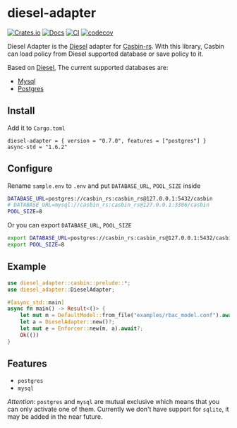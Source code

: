 # diesel-adapter

[![Crates.io](https://img.shields.io/crates/v/diesel-adapter.svg)](https://crates.io/crates/diesel-adapter)
[![Docs](https://docs.rs/diesel-adapter/badge.svg)](https://docs.rs/diesel-adapter)
[![CI](https://github.com/casbin-rs/diesel-adapter/workflows/CI/badge.svg)](https://github.com/casbin-rs/diesel-adapter/actions)
[![codecov](https://codecov.io/gh/casbin-rs/diesel-adapter/branch/master/graph/badge.svg)](https://codecov.io/gh/casbin-rs/diesel-adapter)

Diesel Adapter is the [Diesel](https://github.com/diesel-rs/diesel) adapter for [Casbin-rs](https://github.com/casbin/casbin-rs). With this library, Casbin can load policy from Diesel supported database or save policy to it.

Based on [Diesel](https://github.com/diesel-rs/diesel), The current supported databases are:

- [Mysql](https://www.mysql.com/)
- [Postgres](https://github.com/lib/pq)


## Install

Add it to `Cargo.toml`

```
diesel-adapter = { version = "0.7.0", features = ["postgres"] }
async-std = "1.6.2"
```

## Configure

Rename `sample.env` to `.env` and put `DATABASE_URL`, `POOL_SIZE` inside

```bash
DATABASE_URL=postgres://casbin_rs:casbin_rs@127.0.0.1:5432/casbin
# DATABASE_URL=mysql://casbin_rs:casbin_rs@127.0.0.1:3306/casbin
POOL_SIZE=8
```

Or you can export `DATABASE_URL`, `POOL_SIZE` 

```bash
export DATABASE_URL=postgres://casbin_rs:casbin_rs@127.0.0.1:5432/casbin
export POOL_SIZE=8
```


## Example

```rust
use diesel_adapter::casbin::prelude::*;
use diesel_adapter::DieselAdapter;

#[async_std::main]
async fn main() -> Result<()> {
    let mut m = DefaultModel::from_file("examples/rbac_model.conf").await?;
    let a = DieselAdapter::new()?;
    let mut e = Enforcer::new(m, a).await?;
    Ok(())
}
```

## Features

- `postgres`
- `mysql`

*Attention*: `postgres` and `mysql` are mutual exclusive which means that you can only activate one of them. Currently we don't have support for `sqlite`, it may be added in the near future.
